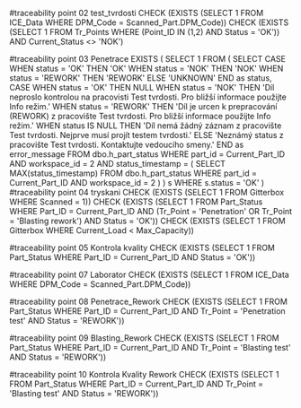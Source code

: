 #traceability point 02 test_tvrdosti
CHECK (EXISTS (SELECT 1 FROM ICE_Data WHERE DPM_Code = Scanned_Part.DPM_Code)) CHECK (EXISTS (SELECT 1 FROM Tr_Points WHERE (Point_ID IN (1,2) AND Status = 'OK')) AND Current_Status <> 'NOK')

#traceability point 03 Penetrace
EXISTS (
        SELECT 1 
        FROM (
            SELECT 
                CASE 
                    WHEN status = 'OK' THEN 'OK'
                    WHEN status = 'NOK' THEN 'NOK'
                    WHEN status = 'REWORK' THEN 'REWORK'
                    ELSE 'UNKNOWN'
                END as status,
                CASE 
                    WHEN status = 'OK' THEN NULL
                    WHEN status = 'NOK' THEN 'Díl neproslo kontrolou na pracovisti Test tvrdosti. Pro bližší informace použijte Info režim.'
                    WHEN status = 'REWORK' THEN 'Díl je urcen k prepracování (REWORK) z pracovište Test tvrdosti. Pro bližší informace použijte Info režim.'
                    WHEN status IS NULL THEN 'Díl nemá žádný záznam z pracovište Test tvrdosti. Nejprve musí projít testem tvrdosti.'
                    ELSE 'Neznámý status z pracovište Test tvrdosti. Kontaktujte vedoucího smeny.'
                END as error_message
            FROM dbo.h_part_status 
            WHERE part_id = Current_Part_ID 
            AND workspace_id = 2
            AND status_timestamp = (
                SELECT MAX(status_timestamp) 
                FROM dbo.h_part_status 
                WHERE part_id = Current_Part_ID 
                AND workspace_id = 2
            )
        ) s
        WHERE s.status = 'OK'
    )
#traceability point 04 tryskani
CHECK (EXISTS (SELECT 1 FROM Gitterbox WHERE Scanned = 1)) CHECK (EXISTS (SELECT 1 FROM Part_Status WHERE Part_ID = Current_Part_ID AND (Tr_Point = 'Penetration' OR Tr_Point = 'Blasting rework') AND Status = 'OK')) CHECK (EXISTS (SELECT 1 FROM Gitterbox WHERE Current_Load < Max_Capacity))

#traceability point 05 Kontrola kvality
CHECK (EXISTS (SELECT 1 FROM Part_Status WHERE Part_ID = Current_Part_ID AND Status = 'OK'))

#traceability point 07 Laborator
CHECK (EXISTS (SELECT 1 FROM ICE_Data WHERE DPM_Code = Scanned_Part.DPM_Code))

#traceability point 08 Penetrace_Rework
CHECK (EXISTS (SELECT 1 FROM Part_Status WHERE Part_ID = Current_Part_ID AND Tr_Point = 'Penetration test' AND Status = 'REWORK'))

#traceability point 09 Blasting_Rework
CHECK (EXISTS (SELECT 1 FROM Part_Status WHERE Part_ID = Current_Part_ID AND Tr_Point = 'Blasting test' AND Status = 'REWORK'))

#traceability point 10 Kontrola Kvality Rework
CHECK (EXISTS (SELECT 1 FROM Part_Status WHERE Part_ID = Current_Part_ID AND Tr_Point = 'Blasting test' AND Status = 'REWORK'))

